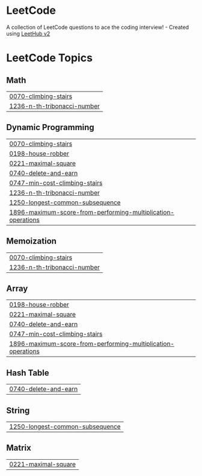 # LeetCode
A collection of LeetCode questions to ace the coding interview! - Created using [LeetHub v2](https://github.com/arunbhardwaj/LeetHub-2.0)

<!---LeetCode Topics Start-->
# LeetCode Topics
## Math
|  |
| ------- |
| [0070-climbing-stairs](https://github.com/jypang0/LeetCode/tree/master/0070-climbing-stairs) |
| [1236-n-th-tribonacci-number](https://github.com/jypang0/LeetCode/tree/master/1236-n-th-tribonacci-number) |
## Dynamic Programming
|  |
| ------- |
| [0070-climbing-stairs](https://github.com/jypang0/LeetCode/tree/master/0070-climbing-stairs) |
| [0198-house-robber](https://github.com/jypang0/LeetCode/tree/master/0198-house-robber) |
| [0221-maximal-square](https://github.com/jypang0/LeetCode/tree/master/0221-maximal-square) |
| [0740-delete-and-earn](https://github.com/jypang0/LeetCode/tree/master/0740-delete-and-earn) |
| [0747-min-cost-climbing-stairs](https://github.com/jypang0/LeetCode/tree/master/0747-min-cost-climbing-stairs) |
| [1236-n-th-tribonacci-number](https://github.com/jypang0/LeetCode/tree/master/1236-n-th-tribonacci-number) |
| [1250-longest-common-subsequence](https://github.com/jypang0/LeetCode/tree/master/1250-longest-common-subsequence) |
| [1896-maximum-score-from-performing-multiplication-operations](https://github.com/jypang0/LeetCode/tree/master/1896-maximum-score-from-performing-multiplication-operations) |
## Memoization
|  |
| ------- |
| [0070-climbing-stairs](https://github.com/jypang0/LeetCode/tree/master/0070-climbing-stairs) |
| [1236-n-th-tribonacci-number](https://github.com/jypang0/LeetCode/tree/master/1236-n-th-tribonacci-number) |
## Array
|  |
| ------- |
| [0198-house-robber](https://github.com/jypang0/LeetCode/tree/master/0198-house-robber) |
| [0221-maximal-square](https://github.com/jypang0/LeetCode/tree/master/0221-maximal-square) |
| [0740-delete-and-earn](https://github.com/jypang0/LeetCode/tree/master/0740-delete-and-earn) |
| [0747-min-cost-climbing-stairs](https://github.com/jypang0/LeetCode/tree/master/0747-min-cost-climbing-stairs) |
| [1896-maximum-score-from-performing-multiplication-operations](https://github.com/jypang0/LeetCode/tree/master/1896-maximum-score-from-performing-multiplication-operations) |
## Hash Table
|  |
| ------- |
| [0740-delete-and-earn](https://github.com/jypang0/LeetCode/tree/master/0740-delete-and-earn) |
## String
|  |
| ------- |
| [1250-longest-common-subsequence](https://github.com/jypang0/LeetCode/tree/master/1250-longest-common-subsequence) |
## Matrix
|  |
| ------- |
| [0221-maximal-square](https://github.com/jypang0/LeetCode/tree/master/0221-maximal-square) |
<!---LeetCode Topics End-->